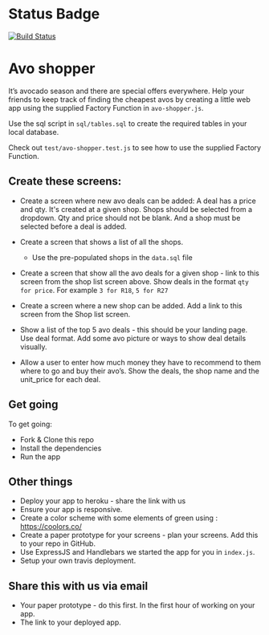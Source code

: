 # Status  Badge
[![Build Status](https://app.travis-ci.com/VeranoSA/avo_shopper.svg?branch=main)](https://app.travis-ci.com/VeranoSA/avo_shopper)

# Avo shopper

It’s avocado season and there are special offers everywhere. Help your friends to keep track of finding the cheapest avos by creating a little web app using the supplied Factory Function in `avo-shopper.js`.

 Use the sql script in `sql/tables.sql` to create the required tables in your local database.

Check out `test/avo-shopper.test.js` to see how to use the supplied Factory Function.

##  Create these screens:

* Create a screen where new avo deals can be added: A deal has a price and qty. It's created at a given shop. Shops should be selected from a dropdown. Qty and price should not be blank. And a shop must be selected before a deal is added.

* Create a screen that shows a list of all the shops.
	* Use the pre-populated shops in the `data.sql` file

* Create a screen that show all the avo deals for a given shop - link to this screen from the shop list screen above. Show deals in the format `qty for price`. For example `3 for R18`, `5 for R27`

* Create a screen where a new shop can be added. Add a link to this screen from the Shop list screen.

* Show a list of the top 5 avo deals - this should be your landing page. Use deal format. Add some avo picture or ways to show deal details visually.

* Allow a user to enter how much money they have to recommend to them where to go and buy their avo’s. Show the deals, the shop name and the unit_price for each deal.

## Get going

To get going:

* Fork & Clone this repo
* Install the dependencies
* Run the app

## Other things

* Deploy your app to heroku - share the link with us
* Ensure your app is responsive.
* Create a color scheme with some elements of green using : https://coolors.co/
* Create a paper prototype for your screens - plan your screens. Add this to your repo in GitHub.
* Use ExpressJS and Handlebars we started the app for you in `index.js`.
* Setup your own travis deployment.

## Share this with us via email

* Your paper prototype - do this first. In the first hour of working on your app.
* The link to your deployed app. 




